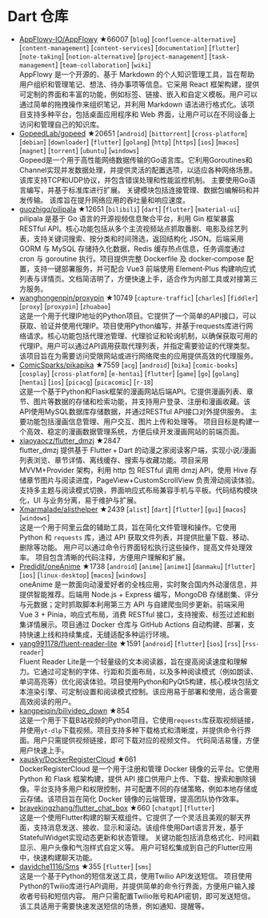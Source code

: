 # Dart 仓库

- [AppFlowy-IO/AppFlowy](https://github.com/AppFlowy-IO/AppFlowy) ★66007 [`blog`] [`confluence-alternative`] [`content-management`] [`content-services`] [`documentation`] [`flutter`] [`note-taking`] [`notion-alternative`] [`project-management`] [`task-management`] [`team-collaboration`] [`wiki`]  
  AppFlowy 是一个开源的、基于 Markdown 的个人知识管理工具，旨在帮助用户组织和管理笔记、想法、待办事项等信息。它采用 React 框架构建，提供可定制的界面和丰富的功能，例如标签、链接、嵌入和自定义模板。用户可以通过简单的拖拽操作来组织笔记，并利用 Markdown 语法进行格式化。该项目支持多种平台，包括桌面应用程序和 Web 界面，让用户可以在不同设备上访问和管理自己的知识库。
- [GopeedLab/gopeed](https://github.com/GopeedLab/gopeed) ★20651 [`android`] [`bittorrent`] [`cross-platform`] [`debian`] [`downloader`] [`flutter`] [`golang`] [`http`] [`https`] [`ios`] [`macos`] [`magnet`] [`torrent`] [`ubuntu`] [`windows`]  
  Gopeed是一个用于高性能网络数据传输的Go语言库。它利用Goroutines和Channel实现并发数据处理，并提供灵活的配置选项，以适应各种网络场景。该库支持TCP和UDP协议，并包含错误处理和性能监控机制。  主要使用Go语言编写，并基于标准库进行扩展。  关键模块包括连接管理、数据包编解码和并发传输。  该库旨在提升网络应用的吞吐量和响应速度。
- [guozhigq/pilipala](https://github.com/guozhigq/pilipala) ★12651 [`bilibili`] [`dart`] [`flutter`] [`material-ui`]  
  pilipala 是基于 Go 语言的开源视频信息聚合平台，利用 Gin 框架暴露 RESTful API。核心功能包括从多个主流视频站点抓取番剧、电影及综艺列表，支持关键词搜索、按分类和时间筛选，返回结构化 JSON。后端采用 GORM 与 MySQL 存储持久化数据，Redis 缓存热点信息，任务调度通过 cron 与 goroutine 执行。项目提供完整 Dockerfile 及 docker‑compose 配置，支持一键部署服务，并可配合 Vue3 前端使用 Element‑Plus 构建响应式列表与详情页。文档简洁明了，方便快速上手，适合作为内部工具或对接第三方服务。
- [wanghongenpin/proxypin](https://github.com/wanghongenpin/proxypin) ★10749 [`capture-traffic`] [`charles`] [`fiddler`] [`proxy`] [`proxypin`] [`zhuabao`]  
  这是一个用于代理IP地址的Python项目。它提供了一个简单的API接口，可以获取、验证并使用代理IP。项目使用Python编写，并基于requests库进行网络请求。核心功能包括代理池管理、代理验证和轮询机制，以确保获取可用的代理IP。用户可以通过API调用获取代理列表，并指定需要验证的代理类型。该项目旨在为需要访问受限网站或进行网络爬虫的应用提供高效的代理服务。
- [ComicSparks/pikapika](https://github.com/ComicSparks/pikapika) ★7559 [`acg`] [`android`] [`bika`] [`comic-books`] [`cosplay`] [`cross-platform`] [`e-hentai`] [`flutter`] [`game`] [`go`] [`golang`] [`hentai`] [`ios`] [`picacg`] [`picacomic`] [`r-18`]  
  这是一个基于Python和Flask框架的漫画网站后端API。它提供漫画列表、章节、图片等数据的存储和检索功能，并支持用户登录、注册和漫画收藏。该API使用MySQL数据库存储数据，并通过RESTful API接口对外提供服务。  主要功能包括漫画信息管理、用户交互、图片上传和处理等。  项目目标是构建一个高效、稳定的漫画数据管理系统，方便后续开发漫画网站的前端页面。
- [xiaoyaocz/flutter_dmzj](https://github.com/xiaoyaocz/flutter_dmzj) ★2847  
  flutter_dmzj 提供基于 Flutter + Dart 的动漫之家阅读客户端，实现小说/漫画列表浏览、章节详情、离线缓存、搜索与收藏功能。项目采用 MVVM+Provider 架构，利用 http 包 RESTful 调用 dmzj API，使用 Hive 存储章节图片与阅读进度，PageView+CustomScrollView 负责滑动阅读体验。支持多主题与阅读模式切换，界面响应式布局兼容手机与平板。代码结构模块化，UI 与业务分离，易于维护与扩展。
- [Xmarmalade/alisthelper](https://github.com/Xmarmalade/alisthelper) ★2439 [`alist`] [`dart`] [`flutter`] [`gui`] [`macos`] [`windows`]  
  这是一个用于阿里云盘的辅助工具，旨在简化文件管理和操作。它使用 Python 和 `requests` 库，通过 API 获取文件列表，并提供批量下载、移动、删除等功能。  用户可以通过命令行界面轻松执行这些操作，提高文件处理效率。  项目包含清晰的代码注释，方便用户理解和扩展。
- [Predidit/oneAnime](https://github.com/Predidit/oneAnime) ★1738 [`android`] [`anime`] [`anime1`] [`danmaku`] [`flutter`] [`ios`] [`linux-desktop`] [`macos`] [`windows`]  
  oneAnime 是一款面向动漫爱好者的全栈应用，实时聚合国内外动漫信息，并提供智能推荐。后端用 Node.js + Express 编写，MongoDB 存储剧集、评分与元数据；定时抓取脚本利用第三方 API 与自建爬虫同步更新。前端采用 Vue 3 + Pinia，响应式布局，消费 RESTful 接口，支持搜索、标签过滤和剧集详情展示。项目通过 Docker 仓库与 GitHub Actions 自动构建、部署，支持快速上线和持续集成，无缝适配多种运行环境。
- [yang991178/fluent-reader-lite](https://github.com/yang991178/fluent-reader-lite) ★1591 [`android`] [`flutter`] [`ios`] [`rss`] [`rss-reader`]  
  Fluent Reader Lite是一个轻量级的文本阅读器，旨在提高阅读速度和理解力。它通过可定制的字体、行距和页面布局，以及多种阅读模式（例如朗读、单词高亮等）优化阅读体验。项目使用Python和PyQt5构建，核心模块包括文本渲染引擎、可定制设置和阅读模式控制。该应用易于部署和使用，适合需要高效阅读的用户。
- [kangpeiqin/bilivideo_down](https://github.com/kangpeiqin/bilivideo_down) ★854  
  这是一个用于下载B站视频的Python项目。它使用`requests`库获取视频链接，并使用`yt-dlp`下载视频。项目支持多种下载格式和清晰度，并提供命令行界面。用户只需提供视频链接，即可下载对应的视频文件。  代码简洁易懂，方便用户快速上手。
- [xausky/DockerRegisterCloud](https://github.com/xausky/DockerRegisterCloud) ★661  
  DockerRegisterCloud 是一个用于注册和管理 Docker 镜像的云平台。它使用 Python 和 Flask 框架构建，提供 API 接口供用户上传、下载、搜索和删除镜像。平台支持多用户和权限控制，并可配置不同的存储策略，例如本地存储或云存储。该项目旨在简化 Docker 镜像的云端管理，提高团队协作效率。
- [bravekingzhang/flutter_chat_box](https://github.com/bravekingzhang/flutter_chat_box) ★660 [`chatgpt`] [`flutter`]  
  这是一个使用Flutter构建的聊天框组件。它提供了一个灵活且美观的聊天界面，支持消息发送、接收、显示和滚动。该组件使用Dart语言开发，基于StatefulWidget实现动态更新和状态管理。  关键功能包括消息格式化、时间戳显示、用户头像和气泡样式自定义等。  用户可轻松集成到自己的Flutter应用中，快速构建聊天功能。
- [davidche1116/Sms](https://github.com/davidche1116/Sms) ★355 [`flutter`] [`sms`]  
  这是一个基于Python的短信发送工具，使用Twilio API发送短信。  项目使用Python的Twilio库进行API调用，并提供简单的命令行界面，方便用户输入接收者号码和短信内容。  用户只需配置Twilio账号和API密钥，即可发送短信。  该工具适用于需要快速发送短信的场景，例如通知、提醒等。
